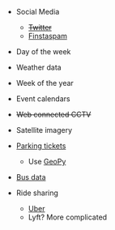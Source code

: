 * Social Media
  * ~~[Twitter](https://marcobonzanini.com/2015/06/16/mining-twitter-data-with-python-and-js-part-7-geolocation-and-interactive-maps/)~~
  * [Finstaspam](https://medium.com/@bruceoh/data-mining-instagram-scraper-1-d557e7ae4264)
  
* Day of the week
* Weather data
* Week of the year
* Event calendars
* ~~Web connected CCTV~~
* Satellite imagery
* [Parking tickets](http://opendata.charlottesville.org/datasets/parking-tickets)
  * Use [GeoPy](https://pypi.python.org/pypi/geopy)
* [Bus data](http://opendata.charlottesville.org/datasets/transit/data)
* Ride sharing
  * [Uber](https://movement.uber.com/cities?lang=en-US)
  * Lyft? More complicated
